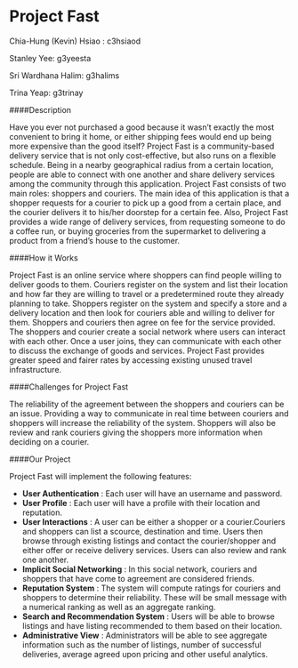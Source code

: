 # Project Fast

Chia-Hung (Kevin) Hsiao : c3hsiaod


Stanley Yee: g3yeesta


Sri Wardhana Halim: g3halims


Trina Yeap: g3trinay

####Description

Have you ever not purchased a good because it wasn’t exactly the most convenient to bring it home, or either shipping fees would end up being more expensive than the good itself? Project Fast is a community-based delivery service that is not only cost-effective, but also runs on a flexible schedule. Being in a nearby geographical radius from a certain location, people are able to connect with one another and share delivery services among the community through this application. Project Fast consists of two main roles: shoppers and couriers. The main idea of this application is that a shopper requests for a courier to pick up a good from a certain place, and the courier delivers it to his/her doorstep for a certain fee. Also, Project Fast provides a wide range of delivery services, from requesting someone to do a coffee run, or buying groceries from the supermarket to delivering a product from a friend’s house to the customer. 

####How it Works

Project Fast is an online service where shoppers can find people willing to deliver goods to them. Couriers register on the system and list their location and how far they are willing to travel or a predetermined route they already planning to take. Shoppers register on the system and specify a store and a delivery location and then look for couriers able and willing to deliver for them. Shoppers and couriers then agree on fee for the service provided. The shoppers and courier create a social network where users can interact with each other. Once a user joins, they can communicate with each other to discuss the exchange of goods and services. Project Fast provides greater speed and fairer rates by accessing existing unused travel infrastructure.  

####Challenges for Project Fast

The reliability of the agreement between the shoppers and couriers can be an issue. Providing a way to communicate in real time between couriers and shoppers will increase the reliability of the system. Shoppers will also be review and rank couriers giving the shoppers more information when deciding on a courier.

####Our Project

Project Fast will implement the following features:

* **User Authentication** : Each user will have an username and password.
* **User Profile** : Each user will have a profile with their location and reputation. 
* **User Interactions** : A user can be either a shopper or a courier.Couriers and shoppers can list a scource, destination and time. Users then browse through existing listings and contact the courier/shopper and either offer or receive delivery services. Users can also review and rank one another.
* **Implicit Social Networking** : In this social network, couriers and shoppers that have come to agreement are considered friends.
* **Reputation System** : The system will compute ratings for couriers and shoppers to determine their reliability. These will be small message with a numerical ranking as well as an aggregate ranking.
* **Search and Recommendation System** : Users will be able to browse listings and have listing recommended to them based on their location.
* **Administrative View** : Administrators will be able to see aggregate information such as the number of listings, number of successful deliveries, average agreed upon pricing and other useful analytics.
